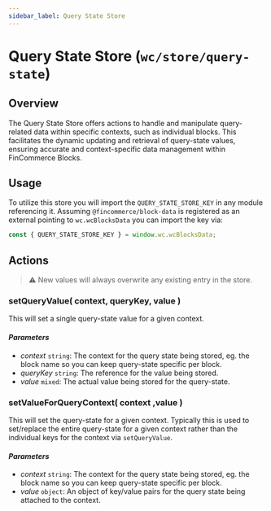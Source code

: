 ```yaml
---
sidebar_label: Query State Store
---
```


# Query State Store (`wc/store/query-state`) 

## Overview

The Query State Store offers actions to handle and manipulate query-related data within specific contexts, such as individual blocks. This facilitates the dynamic updating and retrieval of query-state values, ensuring accurate and context-specific data management within FinCommerce Blocks.

## Usage

To utilize this store you will import the `QUERY_STATE_STORE_KEY` in any module referencing it. Assuming `@fincommerce/block-data` is registered as an external pointing to `wc.wcBlocksData` you can import the key via:

```js
const { QUERY_STATE_STORE_KEY } = window.wc.wcBlocksData;
```

## Actions

> ⚠️ New values will always overwrite any existing entry in the store.

### setQueryValue( context, queryKey, value )

This will set a single query-state value for a given context.

#### _Parameters_ 

-   _context_ `string`: The context for the query state being stored, eg. the block name so you can keep query-state specific per block.
-   _queryKey_ `string`: The reference for the value being stored.
-   _value_ `mixed`: The actual value being stored for the query-state.

### setValueForQueryContext( context ,value )

This will set the query-state for a given context. Typically this is used to set/replace the entire query-state for a given context rather than the individual keys for the context via `setQueryValue`.

#### _Parameters_ 

-   _context_ `string`: The context for the query state being stored, eg. the block name so you can keep query-state specific per block.
-   _value_ `object`: An object of key/value pairs for the query state being attached to the context.

